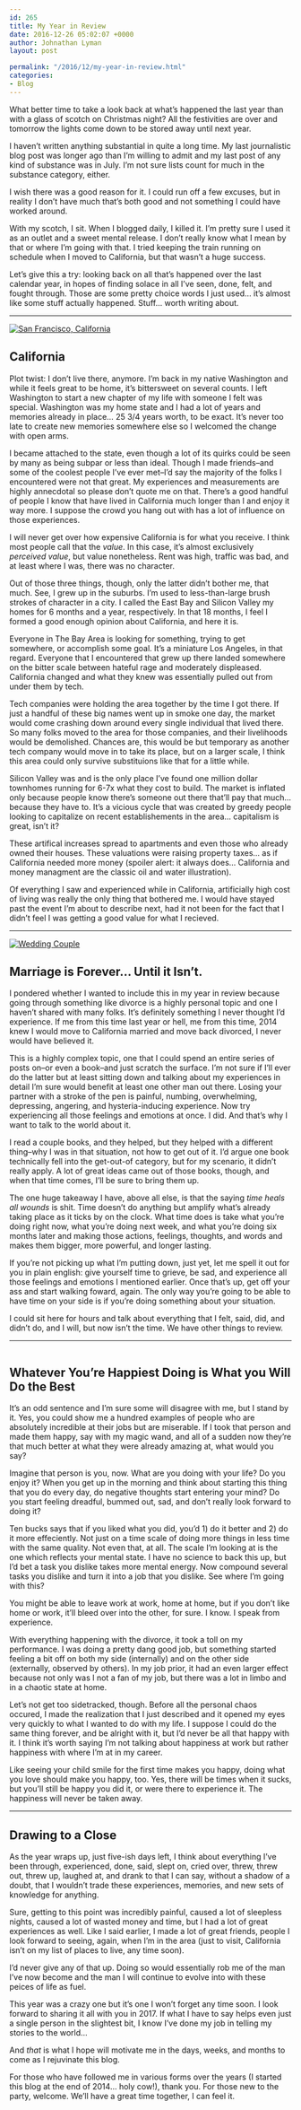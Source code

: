 ```yaml
---
id: 265
title: My Year in Review
date: 2016-12-26 05:02:07 +0000
author: Johnathan Lyman
layout: post

permalink: "/2016/12/my-year-in-review.html"
categories:
- Blog
---
```

<div class="kg-card-markdown"><p>What better time to take a look back at what’s happened the last year than with a glass of scotch on Christmas night? All the festivities are over and tomorrow the lights come down to be stored away until next year.</p><p>I haven’t written anything substantial in quite a long time. My last journalistic blog post was longer ago than I’m willing to admit and my last post of any kind of substance was in July. I’m not sure lists count for much in the substance category, either.</p><p>I wish there was a good reason for it. I could run off a few excuses, but in reality I don’t have much that’s both good and not something I could have worked around.</p><p>With my scotch, I sit. When I blogged daily, I killed it. I’m pretty sure I used it as an outlet and a sweet mental release. I don’t really know what I mean by that or where I’m going with that. I tried keeping the train running on schedule when I moved to California, but that wasn’t a huge success.</p><p>Let’s give this a try: looking back on all that’s happened over the last calendar year, in hopes of finding solace in all I’ve seen, done, felt, and fought through. Those are some pretty choice words I just used… it’s almost like some stuff actually happened. Stuff… worth writing about.</p><hr><p><a href="/assets/images/2016/12/san-francisco-city.jpg?ssl=1"><img src="/assets/images/2016/12/san-francisco-city.jpg?resize=525%2C296&amp;ssl=1" alt="San Francisco, California"></a></p><h2 id="california">California</h2><p>Plot twist: I don’t live there, anymore. I’m back in my native Washington and while it feels great to be home, it’s bittersweet on several counts. I left Washington to start a new chapter of my life with someone I felt was special. Washington was my home state and I had a lot of years and memories already in place… 25 3/4 years worth, to be exact. It’s never too late to create new memories somewhere else so I welcomed the change with open arms.</p><p>I became attached to the state, even though a lot of its quirks could be seen by many as being subpar or less than ideal. Though I made friends–and some of the coolest people I’ve ever met–I’d say the majority of the folks I encountered were not that great. My experiences and measurements are highly annecdotal so please don’t quote me on that. There’s a good handful of people I know that have lived in California much longer than I and enjoy it way more. I suppose the crowd you hang out with has a lot of influence on those experiences.</p><p>I will never get over how expensive California is for what you receive. I think most people call that the <em>value</em>. In this case, it’s almost exclusively <em>perceived value</em>, but value nonetheless. Rent was high, traffic was bad, and at least where I was, there was no character.</p><p>Out of those three things, though, only the latter didn’t bother me, that much. See, I grew up in the suburbs. I’m used to less-than-large brush strokes of character in a city. I called the East Bay and Silicon Valley my homes for 6 months and a year, respectively. In that 18 months, I feel I formed a good enough opinion about California, and here it is.</p><p>Everyone in The Bay Area is looking for something, trying to get somewhere, or accomplish some goal. It’s a miniature Los Angeles, in that regard. Everyone that I encountered that grew up there landed somewhere on the bitter scale between hateful rage and moderately displeased. California changed and what they knew was essentially pulled out from under them by tech.</p><p>Tech companies were holding the area together by the time I got there. If just a handful of these big names went up in smoke one day, the market would come crashing down around every single individual that lived there. So many folks moved to the area for those companies, and their livelihoods would be demolished. Chances are, this would be but temporary as another tech company would move in to take its place, but on a larger scale, I think this area could only survive substituions like that for a little while.</p><p>Silicon Valley was and is the only place I’ve found one million dollar townhomes running for 6-7x what they cost to build. The market is inflated only because people know there’s someone out there that’ll pay that much… because they have to. It’s a vicious cycle that was created by greedy people looking to capitalize on recent establishements in the area… capitalism is great, isn’t it?</p><p>These artifical increases spread to apartments and even those who already owned their houses. These valuations were raising property taxes… as if California needed more money (spoiler alert: it always does… California and money managment are the classic oil and water illustration).</p><p>Of everything I saw and experienced while in California, artificially high cost of living was really the only thing that bothered me. I would have stayed past the event I’m about to describe next, had it not been for the fact that I didn’t feel I was getting a good value for what I recieved.</p><hr><p><a href="/assets/images/2016/12/wedding-couple-stream.jpg?ssl=1"><img src="/assets/images/2016/12/wedding-couple-stream.jpg?resize=525%2C349&amp;ssl=1" alt="Wedding Couple"></a></p><h2 id="marriageisforeveruntilitisnt">Marriage is Forever… Until it Isn’t.</h2><p>I pondered whether I wanted to include this in my year in review because going through something like divorce is a highly personal topic and one I haven’t shared with many folks. It’s definitely something I never thought I’d experience. If me from this time last year or hell, me from this time, 2014 knew I would move to California married and move back divorced, I never would have believed it.</p><p>This is a highly complex topic, one that I could spend an entire series of posts on–or even a book–and just scratch the surface. I’m not sure if I’ll ever do the latter but at least sitting down and talking about my experiences in detail I’m sure would benefit at least one other man out there. Losing your partner with a stroke of the pen is painful, numbing, overwhelming, depressing, angering, and hysteria-inducing experience. Now try experiencing all those feelings and emotions at once. I did. And that’s why I want to talk to the world about it.</p><p>I read a couple books, and they helped, but they helped with a different thing–why I was in that situation, not how to get out of it. I’d argue one book technically fell into the get-out-of category, but for my scenario, it didn’t really apply. A lot of great ideas came out of those books, though, and when that time comes, I’ll be sure to bring them up.</p><p>The one huge takeaway I have, above all else, is that the saying <em>time heals all wounds</em> is shit. Time doesn’t do anything but amplify what’s already taking place as it ticks by on the clock. What time does is take what you’re doing right now, what you’re doing next week, and what you’re doing six months later and making those actions, feelings, thoughts, and words and makes them bigger, more powerful, and longer lasting.</p><p>If you’re not picking up what I’m putting down, just yet, let me spell it out for you in plain english: give yourself time to grieve, be sad, and experience all those feelings and emotions I mentioned earlier. Once that’s up, get off your ass and start walking foward, again. The only way you’re going to be able to have time on your side is if you’re doing something about your situation.</p><p>I could sit here for hours and talk about everything that I felt, said, did, and didn’t do, and I will, but now isn’t the time. We have other things to review.</p><hr><p><a href="/assets/images/2016/12/notebook-pen-computer.jpg?ssl=1"><img src="/assets/images/2016/12/notebook-pen-computer.jpg?resize=525%2C350&amp;ssl=1" alt=""></a></p><h2 id="whateveryourehappiestdoingiswhatyouwilldothebest">Whatever You’re Happiest Doing is What you Will Do the Best</h2><p>It’s an odd sentence and I’m sure some will disagree with me, but I stand by it. Yes, you could show me a hundred examples of people who are absolutely incredible at their jobs but are miserable. If I took that person and made them happy, say with my magic wand, and all of a sudden now they’re that much better at what they were already amazing at, what would you say?</p><p>Imagine that person is you, now. What are you doing with your life? Do you enjoy it? When you get up in the morning and think about starting this thing that you do every day, do negative thoughts start entering your mind? Do you start feeling dreadful, bummed out, sad, and don’t really look forward to doing it?</p><p>Ten bucks says that if you liked what you did, you’d 1) do it better and 2) do it more effeciently. Not just on a time scale of doing more things in less time with the same quality. Not even that, at all. The scale I’m looking at is the one which reflects your mental state. I have no science to back this up, but I’d bet a task you dislike takes more mental energy. Now compound several tasks you dislike and turn it into a job that you dislike. See where I’m going with this?</p><p>You might be able to leave work at work, home at home, but if you don’t like home or work, it’ll bleed over into the other, for sure. I know. I speak from experience.</p><p>With everything happening with the divorce, it took a toll on my performance. I was doing a pretty dang good job, but something started feeling a bit off on both my side (internally) and on the other side (externally, observed by others). In my job prior, it had an even larger effect because not only was I not a fan of my job, but there was a lot in limbo and in a chaotic state at home.</p><p>Let’s not get too sidetracked, though. Before all the personal chaos occured, I made the realization that I just described and it opened my eyes very quickly to what I wanted to do with my life. I suppose I could do the same thing forever, and be alright with it, but I’d never be all that happy with it. I think it’s worth saying I’m not talking about happiness at work but rather happiness with where I’m at in my career.</p><p>Like seeing your child smile for the first time makes you happy, doing what you love should make you happy, too. Yes, there will be times when it sucks, but you’ll still be happy you did it, or were there to experience it. The happiness will never be taken away.</p><hr><h2 id="drawingtoaclose">Drawing to a Close</h2><p>As the year wraps up, just five-ish days left, I think about everything I’ve been through, experienced, done, said, slept on, cried over, threw, threw out, threw up, laughed at, and drank to that I can say, without a shadow of a doubt, that I wouldn’t trade these experiences, memories, and new sets of knowledge for anything.</p><p>Sure, getting to this point was incredibly painful, caused a lot of sleepless nights, caused a lot of wasted money and time, but I had a lot of great experiences as well. Like I said earlier, I made a lot of great friends, people I look forward to seeing, again, when I’m in the area (just to visit, California isn’t on my list of places to live, any time soon).</p><p>I’d never give any of that up. Doing so would essentially rob me of the man I’ve now become and the man I will continue to evolve into with these peices of life as fuel.</p><p>This year was a crazy one but it’s one I won’t forget any time soon. I look forward to sharing it all with you in 2017. If what I have to say helps even just a single person in the slightest bit, I know I’ve done my job in telling my stories to the world…</p><p>And <em>that</em> is what I hope will motivate me in the days, weeks, and months to come as I rejuvinate this blog.</p><p>For those who have followed me in various forms over the years (I started this blog at the end of 2014… holy cow!), thank you. For those new to the party, welcome. We’ll have a great time together, I can feel it.</p></div>